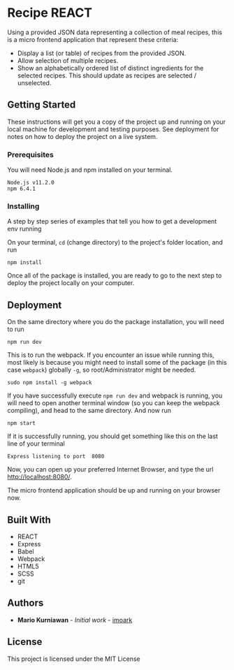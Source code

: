 # Recipe REACT

Using a provided JSON data representing a collection of meal recipes, this is a micro frontend application that represent these criteria:

* Display a list (or table) of recipes from the provided JSON.
* Allow selection of multiple recipes.
* Show an alphabetically ordered list of distinct ingredients for the selected recipes. This should update as recipes are selected / unselected.



## Getting Started

These instructions will get you a copy of the project up and running on your local machine for development and testing purposes. See deployment for notes on how to deploy the project on a live system.

### Prerequisites

You will need Node.js and npm installed on your terminal.

```
Node.js v11.2.0
npm 6.4.1
```

### Installing

A step by step series of examples that tell you how to get a development env running

On your terminal, `cd` (change directory) to the project's folder location, and run

```
npm install
```
Once all of the package is installed, you are ready to go to the next step to deploy the project locally on your computer.

## Deployment

On the same directory where you do the package installation, you will need to run

```
npm run dev
```
This is to run the webpack. If you encounter an issue while running this, most likely is because you might need to install some of the package (in this case `webpack`) globally `-g`, so root/Administrator might be needed.

```
sudo npm install -g webpack
```  

If you have successfully execute `npm run dev` and webpack is running, you will need to open another terminal window (so you can keep the webpack compiling), and head to the same directory. And now run  

```
npm start
```
If it is successfully running, you should get something like this on the last line of your terminal

```
Express listening to port  8080
```

Now, you can open up your preferred Internet Browser, and type the url [http://localhost:8080/](http://localhost:8080/).

The micro frontend application should be up and running on your browser now. 


## Built With

* REACT
* Express
* Babel
* Webpack
* HTML5
* SCSS
* git


## Authors

* **Mario Kurniawan** - *Initial work* - [imoark](https://github.com/imoark)

## License

This project is licensed under the MIT License


